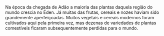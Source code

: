 ﻿Na época da chegada de Adão a maioria das plantas daquela região do mundo crescia no  Éden. Já muitas das frutas, cereais e nozes haviam sido grandemente aperfeiçoadas. Muitos vegetais e cereais modernos foram cultivados aqui pela primeira vez, mas dezenas de variedades de plantas comestíveis ficaram subsequentemente perdidas para o mundo.